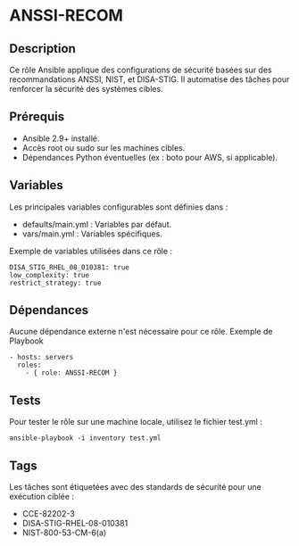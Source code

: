 # ANSSI-RECOM

## Description

Ce rôle Ansible applique des configurations de sécurité basées sur des recommandations ANSSI, NIST, et DISA-STIG. Il automatise des tâches pour renforcer la sécurité des systèmes cibles.

## Prérequis

- Ansible 2.9+ installé.
- Accès root ou sudo sur les machines cibles.
- Dépendances Python éventuelles (ex : boto pour AWS, si applicable).

## Variables

Les principales variables configurables sont définies dans :
- defaults/main.yml : Variables par défaut.
- vars/main.yml : Variables spécifiques.

Exemple de variables utilisées dans ce rôle :
```code
DISA_STIG_RHEL_08_010381: true
low_complexity: true
restrict_strategy: true
```

## Dépendances

Aucune dépendance externe n'est nécessaire pour ce rôle.
Exemple de Playbook
```code
- hosts: servers
  roles:
    - { role: ANSSI-RECOM }
```

## Tests

Pour tester le rôle sur une machine locale, utilisez le fichier test.yml :
```code
ansible-playbook -i inventory test.yml
```

## Tags

Les tâches sont étiquetées avec des standards de sécurité pour une exécution ciblée :

- CCE-82202-3
- DISA-STIG-RHEL-08-010381
- NIST-800-53-CM-6(a)
